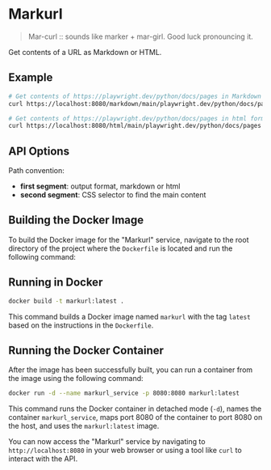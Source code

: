 # Markurl

> Mar-curl :: sounds like marker + mar-girl. Good luck pronouncing it.

Get contents of a URL as Markdown or HTML.


## Example

```sh
# Get contents of https://playwright.dev/python/docs/pages in Markdown format using 'main' query parameter.
curl https://localhost:8080/markdown/main/playwright.dev/python/docs/pages

# Get contents of https://playwright.dev/python/docs/pages in html format using 'main' query parameter.
curl https://localhost:8080/html/main/playwright.dev/python/docs/pages
```

## API Options

Path convention:
- **first segment**: output format, markdown or html
- **second segment**: CSS selector to find the main content

## Building the Docker Image

To build the Docker image for the "Markurl" service, navigate to the root directory of the project where the `Dockerfile` is located and run the following command:



## Running in Docker
```sh
docker build -t markurl:latest .
```

This command builds a Docker image named `markurl` with the tag `latest` based on the instructions in the `Dockerfile`.

## Running the Docker Container

After the image has been successfully built, you can run a container from the image using the following command:

```sh
docker run -d --name markurl_service -p 8080:8080 markurl:latest
```

This command runs the Docker container in detached mode (`-d`), names the container `markurl_service`, maps port 8080 of the container to port 8080 on the host, and uses the `markurl:latest` image.

You can now access the "Markurl" service by navigating to `http://localhost:8080` in your web browser or using a tool like `curl` to interact with the API.
